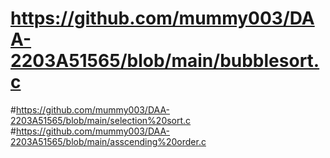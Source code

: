 # https://github.com/mummy003/DAA-2203A51565/blob/main/bubblesort.c
#https://github.com/mummy003/DAA-2203A51565/blob/main/selection%20sort.c
#https://github.com/mummy003/DAA-2203A51565/blob/main/asscending%20order.c
